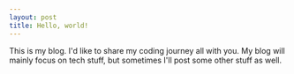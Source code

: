 ```yaml
---
layout: post
title: Hello, world!
---
```


This is my blog. I'd like to share my coding journey all with you. My blog will mainly focus on tech stuff, but sometimes I'll post some other stuff as well.
